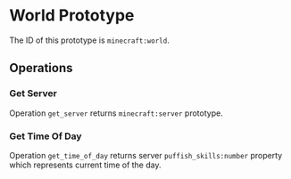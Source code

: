 # World Prototype

The ID of this prototype is `minecraft:world`.

## Operations

### Get Server

Operation `get_server` returns `minecraft:server` prototype.

### Get Time Of Day

Operation `get_time_of_day` returns server `puffish_skills:number` property which represents current time of the day.